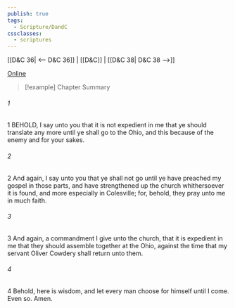 ```yaml
---
publish: true
tags:
  - Scripture/DandC
cssclasses:
  - scriptures
---
```

[[D&C 36| <-- D&C 36]] | [[D&C]] | [[D&C 38| D&C 38 -->]]

[Online](https://churchofjesuschrist.org/study/scriptures/dc-testament/dc/37?lang=eng)

>[!example] Chapter Summary
>
###### 1
1 BEHOLD, I say unto you that it is not expedient in me that ye should translate any more until ye shall go to the Ohio, and this because of the enemy and for your sakes.
###### 2
2 And again, I say unto you that ye shall not go until ye have preached my gospel in those parts, and have strengthened up the church whithersoever it is found, and more especially in Colesville; for, behold, they pray unto me in much faith.
###### 3
3 And again, a commandment I give unto the church, that it is expedient in me that they should assemble together at the Ohio, against the time that my servant Oliver Cowdery shall return unto them.
###### 4
4 Behold, here is wisdom, and let every man choose for himself until I come. Even so. Amen.





